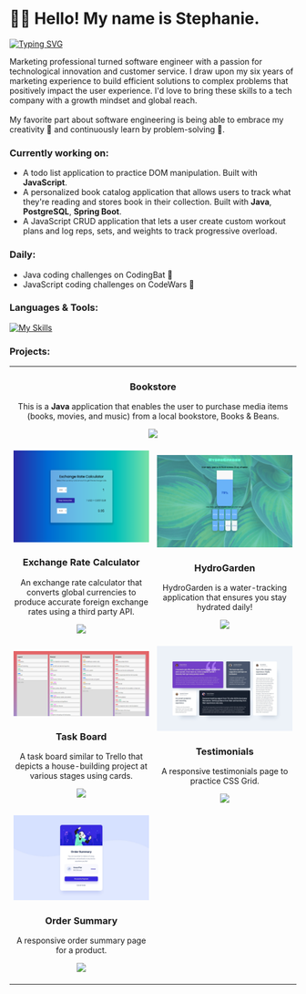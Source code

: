 # 👋🏼 Hello! My name is Stephanie.

[![Typing SVG](https://readme-typing-svg.demolab.com?font=Fira+Code&duration=4000&pause=100&color=7229F7&vCenter=true&width=600&lines=Software+Engineer+%E2%9A%99%EF%B8%8F;Yogi+%F0%9F%A7%98%F0%9F%8F%BB%E2%80%8D%E2%99%80%EF%B8%8F;Bookworm+%F0%9F%93%96;Art-History+Enthusiast+%F0%9F%96%BC%EF%B8%8F;Celtics+Fan+%F0%9F%8F%80;Dog+Mom+%F0%9F%90%BE;Coffee+Lover+%E2%98%95)](https://git.io/typing-svg)

Marketing professional turned software engineer with a passion for technological innovation and customer service. I draw upon my six years of marketing experience to build efficient solutions to complex problems that positively impact the user experience. I'd love to bring these skills to a tech company with a growth mindset and global reach.
<br><br>
My favorite part about software engineering is being able to embrace my creativity 🎨 and continuously learn by problem-solving 🧠.

### Currently working on:
<ul>
  <li>A todo list application to practice DOM manipulation. Built with <strong>JavaScript</strong>.</li>
  <li>A personalized book catalog application that allows users to track what they're reading and stores book in their collection. Built with <strong>Java</strong>, <strong>PostgreSQL</strong>, <strong>Spring Boot</strong>.</li>
  <li>A JavaScript CRUD application that lets a user create custom workout plans and log reps, sets, and weights to track progressive overload.</li>
</ul>

### Daily:
<ul>
  <li>Java coding challenges on CodingBat 🦇</li>
  <li>JavaScript coding challenges on CodeWars 🥋</li>
</ul>

### Languages & Tools:
[![My Skills](https://skillicons.dev/icons?i=java,js,postgresql,html,css,vue,spring,git,gitlab,postman,figma,visualstudio)](https://skillicons.dev)

### Projects:
<table width="100%">
  <tbody>
    <tr width="100%">
      <td width="100%" colspan="2" v-align="top">
        <h3 dir="auto" align="center">Bookstore</h3>
        <p align="center">This is a <strong>Java</strong> application that enables the user to purchase media items (books, movies, and music) from a local bookstore, Books & Beans.</p>
        <p align="center"><a href="https://github.com/stephnicoledev/book-store"><img src="https://img.shields.io/badge/CODE-644694?style=for-the-badge&amp;logo=github" style="max-width: 100%;"></a>
      </p>
      </td>
    </tr>
    <tr width="100%">
      <td width="50%" v-align="top">
        <a href="https://github.com/stephnicoledev/exchange-rate-calc"><img src="https://github.com/stephnicoledev/exchange-rate-calc/raw/main/demo.png"/></a>
        <h3 dir="auto" align="center">Exchange Rate Calculator</h3>
        <p align="center">An exchange rate calculator that converts global currencies to produce accurate foreign exchange rates using a third party API.</p>
        <p align="center"><a href="https://github.com/stephnicoledev/exchange-rate-calc"><img src="https://img.shields.io/badge/CODE-644694?style=for-the-badge&amp;logo=github" style="max-width: 100%;"></a>
      </td>
      <td width="50%" v-align="top">
        <a href="https://github.com/stephnicoledev/hydro-garden"><img src="https://github.com/stephnicoledev/hydro-garden/raw/master/demo.png"/></a>
        <h3 dir="auto" align="center">HydroGarden</h3>
        <p align="center">HydroGarden is a water-tracking application that ensures you stay hydrated daily!</p>
        <p align="center"><a href="https://github.com/stephnicoledev/hydro-garden"><img src="https://img.shields.io/badge/CODE-644694?style=for-the-badge&amp;logo=github" style="max-width: 100%;"></a>
      </td>
    </tr>
    <tr width="100%">
      <td width="50%" v-align="top">
        <a href="https://github.com/stephnicoledev/task-board"><img src="https://github.com/stephnicoledev/task-board/raw/main/Board_Preview.png"/></a>
        <h3 dir="auto" align="center">Task Board</h3>
        <p align="center">A task board similar to Trello that depicts a house-building project at various stages using cards.</p>
        <p align="center"><a href="https://github.com/stephnicoledev/task-board"><img src="https://img.shields.io/badge/CODE-644694?style=for-the-badge&amp;logo=github" style="max-width: 100%;"></a>
      </td>
      <td width="50%" v-align="top">
        <a href="https://github.com/stephnicoledev/testimonials"><img src="https://github.com/stephnicoledev/testimonials/raw/main/design/desktop-design.jpg"/></a>
        <h3 dir="auto" align="center">Testimonials</h3>
        <p align="center">A responsive testimonials page to practice CSS Grid.</p>
        <p align="center"><a href="https://github.com/stephnicoledev/testimonials"><img src="https://img.shields.io/badge/CODE-644694?style=for-the-badge&amp;logo=github" style="max-width: 100%;"></a>
      </td>
    </tr>
    <tr width="100%">
      <td width="50%" v-align="top">
        <a href="https://github.com/stephnicoledev/order-summary"><img src="https://github.com/stephnicoledev/order-summary/raw/main/design/desktop-design.jpg"/></a>
        <h3 dir="auto" align="center">Order Summary</h3>
        <p align="center">A responsive order summary page for a product.</p>
        <p align="center"><a href="https://github.com/stephnicoledev/order-summary"><img src="https://img.shields.io/badge/CODE-644694?style=for-the-badge&amp;logo=github" style="max-width: 100%;"></a>
      </td>
    </tr>
  </tbody>
</table>
